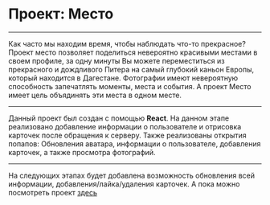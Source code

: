 # Проект: Место
***

Как часто мы находим время, чтобы наблюдать что-то прекрасное? Проект место позволяет поделиться невероятно красивыми местами в своем профиле, за одну минуты Вы можете переместиться из прекрасного и дождливого Питера на самый глубокий каньон Европы, который находится в Дагестане. Фотографии имеют невероятную способность запечатлять моменты, места и события. А проект Место имеет цель объядинять эти места в одном месте. 

***
Данный проект был создан с помощью **React**. На данном этапе реализовано добавление информации о пользователе и отрисовка карточек после обращения к серверу. Также реализованы открытия попапов: Обновления аватара, информации о пользователе, добавления карточек, а также просмотра фотографий. 

***
На следующих этапах будет добавлена возможность обновления всей информации, добавления/лайка/удаления карточек. А пока можно посмотреть проект [здесь](https://mesto-react-olive.vercel.app/)
